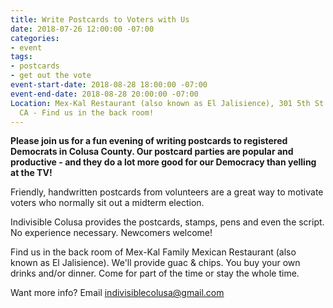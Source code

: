 ```yaml
---
title: Write Postcards to Voters with Us
date: 2018-07-26 12:00:00 -07:00
categories:
- event
tags:
- postcards
- get out the vote
event-start-date: 2018-08-28 18:00:00 -07:00
event-end-date: 2018-08-28 20:00:00 -07:00
Location: Mex-Kal Restaurant (also known as El Jalisience), 301 5th St., Arbuckle,
  CA - Find us in the back room!
---
```


**Please join us for a fun evening of writing postcards to registered Democrats in Colusa County. Our postcard parties are popular and productive - and they do a lot more good for our Democracy than yelling at the TV!**

Friendly, handwritten postcards from volunteers are a great way to motivate voters who normally sit out a midterm election.

Indivisible Colusa provides the postcards, stamps, pens and even the script. No experience necessary. Newcomers welcome!

Find us in the back room of Mex-Kal Family Mexican Restaurant (also known as El Jalisience). We'll provide guac & chips. You buy your own drinks and/or dinner. Come for part of the time or stay the whole time. 

Want more info? Email [indivisiblecolusa@gmail.com](mailto:indivisiblecolusa@gmail.com)